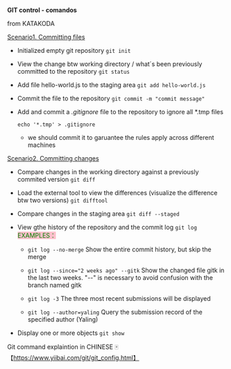 **GIT control - comandos** 

from KATAKODA

<u>Scenario1. Committing files</u> 

- Initialized empty git repository  ```git init```

- View the change btw working directory / what´s been previously committed to the repository   ```git status```

- Add file hello-world.js to the staging area   ```git add hello-world.js```

-  Commit the file to the repository    ```git commit -m "commit message"```

- Add and commit a *.gitignore* file to the repository to ignore all *.tmp files  

  ```echo '*.tmp' > .gitignore```

  - we should commit it to garuantee the rules apply across different machines



<u>Scenario2. Committing changes</u>

- Compare changes in the working directory against a previously commited version  ```git diff```

- Load the external tool to view the differences (visualize the difference btw two versions) ```git difftool```

- Compare changes in the staging area  ```git diff --staged```

- View gthe history of the repository and the commit log  ```git log``` <span style='color:green;background:pink;'> EXAMPLES：</span>

  - ```git log --no-merge``` Show the entire commit history, but skip the merge

  - ```git log --since="2 weeks ago" --gitk```  Show the changed file gitk in the last two weeks. "--" is necessary to avoid confusion with the branch named gitk

  - ```git log -3``` The three most recent submissions will be displayed

  - ```git log --author=yaling``` Query the submission record of the specified author (Yaling)

- Display one or more objects ```git show```

  





Git command explaintion in CHINESE 🀄️ 【https://www.yiibai.com/git/git_config.html】





